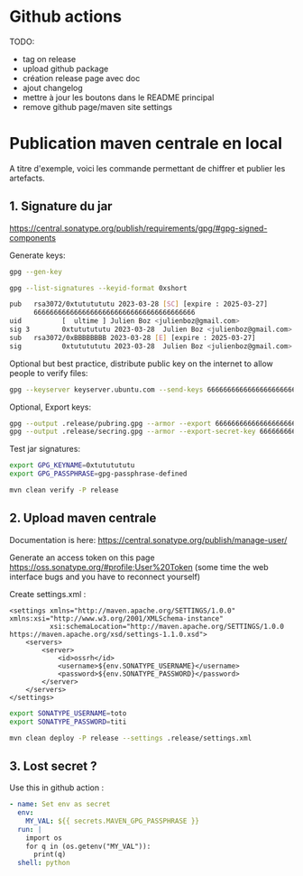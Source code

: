 # Github actions

TODO:

- tag on release
- upload github package
- création release page avec doc
- ajout changelog
- mettre à jour les boutons dans le README principal
- remove github page/maven site settings

# Publication maven centrale en local

A titre d'exemple, voici les commande permettant de chiffrer et publier les artefacts.

## 1. Signature du jar

https://central.sonatype.org/publish/requirements/gpg/#gpg-signed-components

Generate keys:

```bash
gpg --gen-key
```

```bash
gpg --list-signatures --keyid-format 0xshort

pub   rsa3072/0xtututututu 2023-03-28 [SC] [expire : 2025-03-27]
      6666666666666666666666666666666666666666
uid          [  ultime ] Julien Boz <julienboz@gmail.com>
sig 3        0xtututututu 2023-03-28  Julien Boz <julienboz@gmail.com>
sub   rsa3072/0xBBBBBBBB 2023-03-28 [E] [expire : 2025-03-27]
sig          0xtututututu 2023-03-28  Julien Boz <julienboz@gmail.com>
```

Optional but best practice, distribute public key on the internet to allow people to verify files:

```bash
gpg --keyserver keyserver.ubuntu.com --send-keys 6666666666666666666666666666666666666666
```

Optional, Export keys:

```bash
gpg --output .release/pubring.gpg --armor --export 6666666666666666666666666666666666666666
gpg --output .release/secring.gpg --armor --export-secret-key 6666666666666666666666666666666666666666
```

Test jar signatures:

```bash
export GPG_KEYNAME=0xtututututu
export GPG_PASSPHRASE=gpg-passphrase-defined

mvn clean verify -P release
```

## 2. Upload maven centrale

Documentation is here: https://central.sonatype.org/publish/manage-user/

Generate an access token on this page https://oss.sonatype.org/#profile;User%20Token (some time the web interface bugs and you have to reconnect yourself)

Create settings.xml :

```
<settings xmlns="http://maven.apache.org/SETTINGS/1.0.0" xmlns:xsi="http://www.w3.org/2001/XMLSchema-instance"
          xsi:schemaLocation="http://maven.apache.org/SETTINGS/1.0.0 https://maven.apache.org/xsd/settings-1.1.0.xsd">
    <servers>
        <server>
            <id>ossrh</id>
            <username>${env.SONATYPE_USERNAME}</username>
            <password>${env.SONATYPE_PASSWORD}</password>
        </server>
    </servers>
</settings>
```

```bash
export SONATYPE_USERNAME=toto
export SONATYPE_PASSWORD=titi

mvn clean deploy -P release --settings .release/settings.xml
```

## 3. Lost secret ?

Use this in github action :

```yaml
- name: Set env as secret
  env:
    MY_VAL: ${{ secrets.MAVEN_GPG_PASSPHRASE }}
  run: |
    import os
    for q in (os.getenv("MY_VAL")):
      print(q)
  shell: python
```
